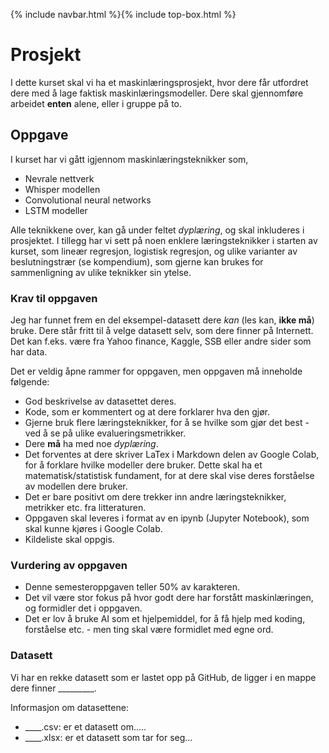 {% include navbar.html %}{% include top-box.html %}
# Prosjekt
I dette kurset skal vi ha et maskinlæringsprosjekt, hvor dere får utfordret dere med å lage faktisk maskinlæringsmodeller. Dere skal gjennomføre arbeidet **enten** alene, eller i gruppe på to.

## Oppgave
I kurset har vi gått igjennom maskinlæringsteknikker som, 
* Nevrale nettverk
* Whisper modellen
* Convolutional neural networks
* LSTM modeller
  
Alle teknikkene over, kan gå under feltet *dyplæring*, og skal inkluderes i prosjektet. I tillegg har vi sett på noen enklere læringsteknikker i starten av kurset, som lineær regresjon, logistisk regresjon, og ulike varianter av beslutningstrær (se kompendium), som gjerne kan brukes for sammenligning av ulike teknikker sin ytelse.

### Krav til oppgaven
Jeg har funnet frem en del eksempel-datasett dere *kan* (les kan, **ikke må**) bruke. Dere står fritt til å velge datasett selv, som dere finner på Internett. Det kan f.eks. være fra Yahoo finance, Kaggle, SSB eller andre sider som har data.

Det er veldig åpne rammer for oppgaven, men oppgaven må inneholde følgende:
* God beskrivelse av datasettet deres.
* Kode, som er kommentert og at dere forklarer hva den gjør.
* Gjerne bruk flere læringsteknikker, for å se hvilke som gjør det best - ved å se på ulike evalueringsmetrikker.
* Dere **må** ha med noe *dyplæring*.
* Det forventes at dere skriver LaTex i Markdown delen av Google Colab, for å forklare hvilke modeller dere bruker. Dette skal ha et matematisk/statistisk fundament, for at dere skal vise deres forståelse av modellen dere bruker.
* Det er bare positivt om dere trekker inn andre læringsteknikker, metrikker etc. fra litteraturen.
* Oppgaven skal leveres i format av en ipynb (Jupyter Notebook), som skal kunne kjøres i Google Colab.
* Kildeliste skal oppgis.

### Vurdering av oppgaven
* Denne semesteroppgaven teller 50% av karakteren.
* Det vil være stor fokus på hvor godt dere har forstått maskinlæringen, og formidler det i oppgaven.
* Det er lov å bruke AI som et hjelpemiddel, for å få hjelp med koding, forståelse etc. - men ting skal være formidlet med egne ord.

### Datasett
Vi har en rekke datasett som er lastet opp på GitHub, de ligger i en mappe dere finner _________. 

Informasjon om datasettene:
* ____.csv: er et datasett om.....
* ____.xlsx: er et datasett som tar for seg...
